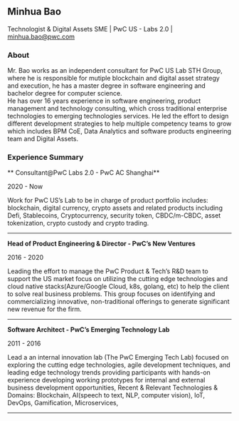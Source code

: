 ## Minhua Bao

Technologist & Digital Assets SME | PwC US - Labs 2.0 | [minhua.bao@pwc.com](mailto:minhua.bao@pwc.com) 
### About
Mr. Bao works as an independent consultant for PwC US Lab STH Group, where he is responsible for mutiple blockchain and digital asset strategy and execution, he has a master degree in software engineering and bachelor degree for computer science.  
He has over 16 years experience in software engineering, product management and technology consulting, which cross traditional enterprise technologies to emerging technologies services. He led the effort to design different development strategies to help multiple competency teams to grow which includes BPM CoE, Data Analytics and software products engineering team and Digital Assets.

### Experience Summary  

** Consultant@PwC Labs 2.0 - PwC AC Shanghai**

2020 - Now

Work for PwC US’s Lab to be in charge of product portfolio includes: blockchain, digital currency, crypto assets and related products including Defi, Stablecoins, Cryptocurrency, security token, CBDC/m-CBDC, asset tokenization, crypto custody and crypto trading.
<hr>

**Head of Product Engineering & Director - PwC’s New Ventures**

2016 - 2020

Leading the effort to manage the PwC Product & Tech’s R&D team to support the US market focus on utilizing the cutting edge technologies and cloud native  stacks(Azure/Google Cloud, k8s, golang, etc) to help the client to solve real business problems. This group focuses on identifying and commercializing innovative, non-traditional offerings to generate significant new revenue for the firm.
<hr>

**Software Architect - PwC’s Emerging Technology Lab**

2011 - 2016

Lead a an internal innovation lab (The PwC Emerging Tech Lab) focused on exploring the cutting edge technologies, agile development techniques, and leading edge technology trends providing participants with hands-on experience developing working prototypes for internal and external business development opportunities, Recent & Relevant Technologies & Domains: Blockchain, AI(speech to text, NLP, computer vision), IoT, DevOps, Gamification, Microservices,
<hr>
